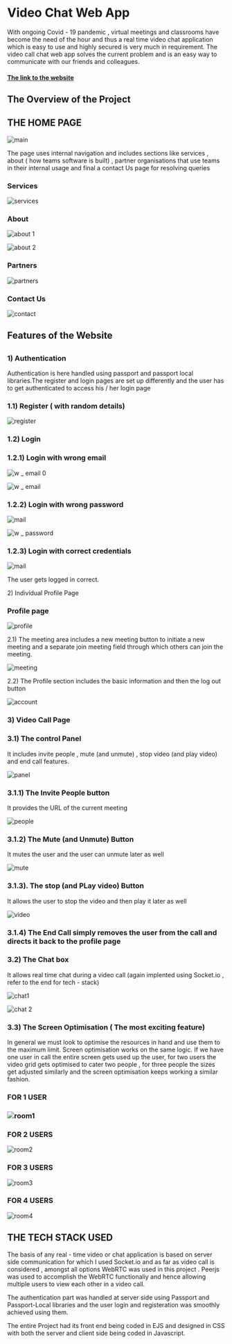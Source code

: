 <h1 style = "size : 50px"> Video Chat Web App </h1>

With ongoing Covid - 19 pandemic , virtual meetings and classrooms have become the need of the hour and thus a real time video chat application which is easy to use and highly secured is very much in requirement.
The video call chat web app solves the current problem and is an easy way to communicate with our friends and colleagues.

 #### [The link to the website](https://safe-brook-85135.herokuapp.com/)

<h2 style ="size: 40px">The Overview of the Project </h2>

<h2 style ="style: 30px">THE HOME PAGE</h2>

![main](https://user-images.githubusercontent.com/78142846/125280701-fe584600-e332-11eb-875f-5b092f245a9b.png)

The page uses internal navigation and includes sections like services , about ( how teams software is built) , partner organisations that use teams in their internal usage and final a contact Us page for resolving queries

<h3 style = "size: 25px">Services </h3>

![services](https://user-images.githubusercontent.com/78142846/125280934-424b4b00-e333-11eb-84be-a55ebf371499.png)

<h3 style = "size: 25px">About </h3>

![about 1](https://user-images.githubusercontent.com/78142846/125292930-8f81e980-e340-11eb-8c9a-113d838da326.png)

![about 2](https://user-images.githubusercontent.com/78142846/125292975-9b6dab80-e340-11eb-8cf8-18dccccc2140.png)

<h3 style = "size: 25px">Partners </h3>

![partners](https://user-images.githubusercontent.com/78142846/125282960-90614e00-e335-11eb-81e9-9180b2fd1e2c.png)

<h3 style = "size: 25px">Contact Us </h3>

 ![contact](https://user-images.githubusercontent.com/78142846/125283017-9fe09700-e335-11eb-8eb2-fe2882e74a0d.png)

<h2 style = "size:40px">Features of the Website<h2>

 <h3 style ="size:30px">1) Authentication</h3>
Authentication is here handled using passport and passport local libraries.The register and login pages are set up differently and the user has to get authenticated to access his / her login page

 <h3 style = "size: 25px">1.1) Register ( with random details)</h3>
     
  ![register](https://user-images.githubusercontent.com/78142846/125283471-154c6780-e336-11eb-918c-56ecdf694766.png)
       
 <h3 style = "size: 25px">1.2) Login </h3>
      
 <h3 style = "size: 20px">1.2.1) Login with wrong email </h3>
      
   ![w _ email 0](https://user-images.githubusercontent.com/78142846/125283724-4f1d6e00-e336-11eb-9638-0aae817f7d7c.png)
             
   ![w _ email](https://user-images.githubusercontent.com/78142846/125283839-69efe280-e336-11eb-86d9-762be492c384.png)

             
 <h3 style = "size: 20px">1.2.2) Login with wrong password</h3>
             
   ![mail](https://user-images.githubusercontent.com/78142846/125284212-cfdc6a00-e336-11eb-974d-ed99c17676f8.png)
             
   ![w _ password](https://user-images.githubusercontent.com/78142846/125284234-d66ae180-e336-11eb-82c8-8775a6a96901.png)
             
 <h3 style = "size: 20px">1.2.3) Login with correct credentials</h3>
      
   ![mail](https://user-images.githubusercontent.com/78142846/125284301-eaaede80-e336-11eb-95d3-76b1dfbae4f8.png)
             
   The user gets logged in correct.
             

</h3 style ="size:30px">2) Individual Profile Page </h3>

   <h3 style = "size: 25px">Profile page</h3>
   
   ![profile](https://user-images.githubusercontent.com/78142846/125284547-32356a80-e337-11eb-919d-5ce0a5a04012.png)
   
   2.1) The meeting area includes a new meeting button to initiate a new meeting and a separate join meeting field through which others can join the meeting.
      
   ![meeting](https://user-images.githubusercontent.com/78142846/125284779-86d8e580-e337-11eb-880e-70bcc26b339e.png)
      
   2.2) The Profile section includes the basic information and then the log out button
       
   ![account](https://user-images.githubusercontent.com/78142846/125284984-bdaefb80-e337-11eb-8a64-848605260663.png)
       
<h3 style ="size:30px"> 3) Video Call Page </h3>
 
   <h3 style ="size:25px">3.1) The control Panel</h3>
   It includes invite people , mute (and unmute) , stop video (and play video) and end call features.
      
   ![panel](https://user-images.githubusercontent.com/78142846/125285164-fea71000-e337-11eb-9c5d-958da48ad216.png)
         
   <h3 style ="size:20px">3.1.1)  The Invite People button</h3>
   It provides the URL of the current meeting
                 
   ![people](https://user-images.githubusercontent.com/78142846/125285513-5ba2c600-e338-11eb-8f7c-d997c2a1d1ac.png)

                 
   <h3 style ="size:20px">3.1.2)  The Mute (and Unmute) Button</h3>
    It mutes the user and the user can unmute later as well
                 
   ![mute](https://user-images.githubusercontent.com/78142846/125285613-7412e080-e338-11eb-87b8-1cdac94b3e76.png)
                 
  <h3 style ="size:20px">3.1.3). The stop (and PLay video) Button</h3>
    It allows the user to stop the video and then play it later as well
                 
   ![video](https://user-images.githubusercontent.com/78142846/125287145-331bcb80-e33a-11eb-91a1-48c666cd1cdc.png)
                 
   <h3 style="size:20px">3.1.4) The End Call simply removes the user from the call and directs it back to the profile page</h3>

  <h3 style ="size:25px">3.2) The Chat box</h3>
  It allows real time chat during a video call (again implented using Socket.io , refer to the end for tech - stack)
         
   ![chat1](https://user-images.githubusercontent.com/78142846/125287421-842bbf80-e33a-11eb-9d14-1449a811e6e8.png)
         
   ![chat 2](https://user-images.githubusercontent.com/78142846/125287440-8a21a080-e33a-11eb-9a84-0370ac23be79.png)
         
  <h3 style ="size:25px">3.3) The Screen Optimisation ( The most exciting feature)</h3>
        In general we must look to optimise the resources in hand and use them to the maximum limit. Screen optimisation works on the same logic. If we have one
        user in call the entire screen gets used up the user, for two users the video grid gets optimised to cater two people , for three people the sizes get 
        adjusted similarly and the screen optimisation keeps working a similar fashion.
         
   <h3 style ="size:20px">FOR 1 USER<h3>
         
   ![room1](https://user-images.githubusercontent.com/78142846/125287931-2b105b80-e33b-11eb-81ff-a8d5f8a80f03.png)
         
 <h3 style ="size:20px">FOR 2 USERS</h3>
         
   ![room2](https://user-images.githubusercontent.com/78142846/125287947-32376980-e33b-11eb-9fe8-965df1019d31.png)
         
 <h3 style ="size:20px">FOR 3 USERS</h3>
         
   ![room3](https://user-images.githubusercontent.com/78142846/125287975-3b283b00-e33b-11eb-88e7-9983e86aa956.png)
         
 <h3 style ="size:20px">FOR 4 USERS</h3>
         
   ![room4](https://user-images.githubusercontent.com/78142846/125288001-43807600-e33b-11eb-99b8-f80013215609.png)
         
         
 
   <h2 style="size:40px">THE TECH STACK USED</h2>
      
   The basis of any real - time video or chat application is based on server side communication for which I used Socket.io and as far as video call is 
   considered , amongst all options WebRTC was used in this project .
   Peerjs was used to accomplish the WebRTC functionaliy and hence allowing multiple users to view each other in a video call.
      
   The authentication part was handled at server side using Passport and Passport-Local libraries and the user login and registeration was smoothly achieved 
   using them.
      
   The entire Project had its front end being coded in EJS and designed in CSS with both the server and client side being coded in Javascript.
   
 
 






         


        

       



     
     
